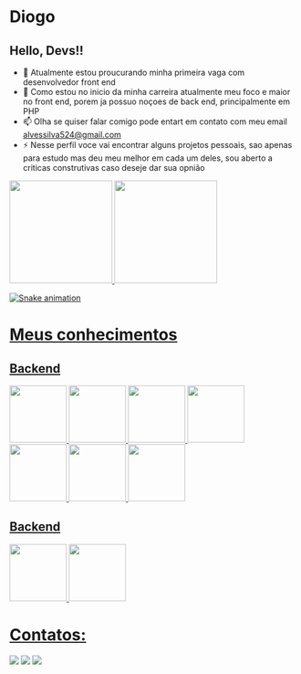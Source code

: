 # Diogo
## Hello, Devs!!



- 🔭  Atualmente estou proucurando minha primeira vaga com desenvolvedor front end
- 🌱  Como estou no inicio da minha carreira atualmente meu foco e maior no front end, porem ja possuo noçoes de back end, principalmente em PHP
- 📫  Olha se quiser falar comigo pode entart em contato com meu email alvessilva524@gmail.com
- ⚡  Nesse perfil voce vai encontrar alguns projetos pessoais, sao apenas para estudo mas deu meu melhor em cada um deles, sou aberto a criticas construtivas caso deseje dar sua opnião

 <div styles="display:flex;">

  <div>
  <a href="https://github.com/DiogoAlves2004">
  <img height="180em" src="https://github-readme-stats.vercel.app/api/top-langs/?username=DiogoAlves2004&layout=compact&langs_count=7&theme=dracula"/>
  <img height="180em" src="https://github-readme-stats.vercel.app/api?username=DiogoAlves2004&show_icons=true&theme=dracula&include_all_commits=true&count_private=true"/>
</div>
</div>

![Snake animation](https://github.com/DiogoAlves2004/DiogoAlves2004/blob/output/github-contribution-grid-snake.svg)

<h1>Meus conhecimentos</h1>
 
<h2>Backend</h2>
 
 <div styles="display:flex;">
  
  <img src="https://cdn.jsdelivr.net/gh/devicons/devicon/icons/sass/sass-original.svg" width="100px" height="100px" />
  <img src="https://cdn.jsdelivr.net/gh/devicons/devicon/icons/bootstrap/bootstrap-plain.svg"  width="100px" height="100px" />
  <img src="https://cdn.jsdelivr.net/gh/devicons/devicon/icons/css3/css3-plain.svg"  width="100px" height="100px" />
  <img src="https://cdn.jsdelivr.net/gh/devicons/devicon/icons/html5/html5-plain.svg"  width="100px" height="100px" />
  <img src="https://cdn.jsdelivr.net/gh/devicons/devicon/icons/react/react-original-wordmark.svg"  width="100px" height="100px" />
  <img src="https://cdn.jsdelivr.net/gh/devicons/devicon/icons/typescript/typescript-plain.svg"  width="100px" height="100px" />
  <img src="https://cdn.jsdelivr.net/gh/devicons/devicon/icons/javascript/javascript-original.svg"  width="100px" height="100px" />
</div>


<h2>Backend</h2>

<div styles="display:flex;">
 <img src="https://cdn.jsdelivr.net/gh/devicons/devicon/icons/php/php-plain.svg"  width="100px" height="100px" />
 <img src="https://cdn.jsdelivr.net/gh/devicons/devicon/icons/mysql/mysql-original-wordmark.svg"  width="100px" height="100px" />
</div>


# Contatos:

<div styles="display:flex; align-itens:center;">
  <a href="https://instagram.com/diogo_alvezx_" target="_blank"><img src="https://img.shields.io/badge/-Instagram-%23E4405F?style=for- the-badge&logo=instagram&logoColor=white" target="_blank"></a>
  <a href = "mailto:alvessilva524@gmail.com"><img src="https://img.shields.io/badge/Gmail-D14836?style=for-the-badge&logo=gmail&logoColor=white"     target="_blank"></a>
  <a href="https://www.linkedin.com/in/diogo-alves-26b83a221/" target="_blank"><img src="https://img.shields.io/badge/-LinkedIn-%230077B5?style=for-the-badge&logo=linkedin&logoColor=white" target="_blank"></a>   
</div>

